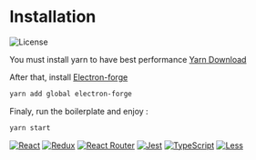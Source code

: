 # Installation

![License](https://img.shields.io/badge/License-MIT-green.svg)

You must install yarn to have best performance
[Yarn Download](https://yarnpkg.com/en/docs/install)

After that, install [Electron-forge](https://electronforge.io/)

```bash
yarn add global electron-forge
```

Finaly, run the boilerplate and enjoy :

```bash
yarn start
```


[![React](https://github.com/chentsulin/electron-react-boilerplate/blob/master/internals/img/react.png?raw=true)](https://facebook.github.io/react/)
[![Redux](https://github.com/chentsulin/electron-react-boilerplate/blob/master/internals/img/redux.png?raw=true)](http://redux.js.org/)
[![React Router](https://github.com/chentsulin/electron-react-boilerplate/blob/master/internals/img/react-router.png?raw=true)](https://github.com/ReactTraining/react-router)
[![Jest](https://github.com/chentsulin/electron-react-boilerplate/blob/master/internals/img/jest.png?raw=true)](https://facebook.github.io/jest/)
[![TypeScript](https://yt3.ggpht.com/-Z-HY_2zZwyw/AAAAAAAAAAI/AAAAAAAAAAA/qxqDsrqMTKg/s100-mo-c-c0xffffffff-rj-k-no/photo.jpg)](http://www.typescriptlang.org/)
[![Less](http://www.emmanuelgeorjon.com/images/2012/05/less_logo.jpg)](http://lesscss.org/)

